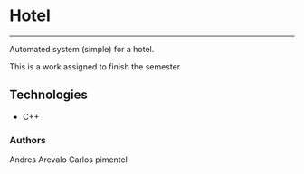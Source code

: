 # Hotel

---

Automated system (simple) for a hotel.

This is a work assigned to finish the semester

## Technologies

- C++

### Authors

Andres Arevalo
Carlos pimentel
